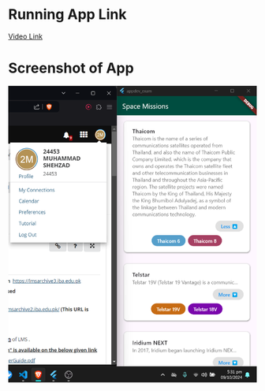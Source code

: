 # Running App Link

[Video Link](https://khiibaedu-my.sharepoint.com/:v:/g/personal/m_shehzad_24453_khi_iba_edu_pk/EQvp0_QfakBMpG11kzTo6NYBssxGJ0nWX_X82kFggy9x5g?nav=eyJyZWZlcnJhbEluZm8iOnsicmVmZXJyYWxBcHAiOiJPbmVEcml2ZUZvckJ1c2luZXNzIiwicmVmZXJyYWxBcHBQbGF0Zm9ybSI6IldlYiIsInJlZmVycmFsTW9kZSI6InZpZXciLCJyZWZlcnJhbFZpZXciOiJNeUZpbGVzTGlua0NvcHkifX0&e=0IjD32)

# Screenshot of App

![App Screenshot](AppScreenshot.png "App Screenshot")
